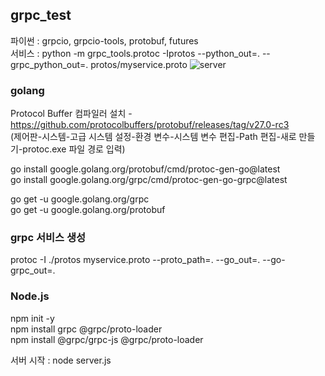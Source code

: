 ## grpc_test

파이썬 : grpcio, grpcio-tools, protobuf, futures <br>
서비스 : python -m grpc_tools.protoc -Iprotos --python_out=. --grpc_python_out=. protos/myservice.proto
![server](https://github.com/ImDaeseong/grpc_test/assets/10001221/e318ab03-3185-4e6b-b188-6ce7a7a13e97)

### golang
Protocol Buffer 컴파일러 설치 - https://github.com/protocolbuffers/protobuf/releases/tag/v27.0-rc3 <br>
(제어판-시스템-고급 시스템 설정-환경 변수-시스템 변수 편집-Path 편집-새로 만들기-protoc.exe 파일 경로 입력) <br>

go install google.golang.org/protobuf/cmd/protoc-gen-go@latest <br>
go install google.golang.org/grpc/cmd/protoc-gen-go-grpc@latest <br>

go get -u google.golang.org/grpc <br>
go get -u google.golang.org/protobuf <br>

### grpc 서비스 생성
protoc -I ./protos myservice.proto --proto_path=. --go_out=. --go-grpc_out=. <br>

### Node.js
npm init -y <br>
npm install grpc @grpc/proto-loader <br>
npm install @grpc/grpc-js @grpc/proto-loader <br>

서버 시작 : node server.js

